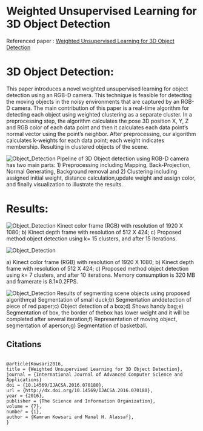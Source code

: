 # Weighted Unsupervised Learning for 3D Object Detection

Referenced paper : [Weighted Unsupervised Learning for 3D Object Detection](https://arxiv.org/pdf/1602.05920.pdf)


3D Object Detection:
=====================
This paper introduces a novel weighted unsupervised
learning for object detection using an RGB-D camera. This
technique is feasible for detecting the moving objects in the noisy
environments that are captured by an RGB-D camera. The main
contribution of this paper is a real-time algorithm for detecting
each object using weighted clustering as a separate cluster. In a
preprocessing step, the algorithm calculates the pose 3D position
X, Y, Z and RGB color of each data point and then it calculates
each data point’s normal vector using the point’s neighbor. After
preprocessing, our algorithm calculates k-weights for each data
point; each weight indicates membership. Resulting in clustered
objects of the scene.

![Object_Detection](http://kowsari.net/onewebstatic/Overview_Object.png)
Pipeline of 3D Object detection using RGB-D camera has two main parts: 1) Preprocessing including Mapping, Back-Projection,  Normal  Generating,  Background  removal  and  2)  Clustering  including  assigned  initial  weight,  distance  calculation,update weight and assign color, and finally visualization to illustrate the results.

Results:
=====================

![Object_Detection](http://kowsari.net/onewebstatic/OBJECT%20(1).jpg)
Kinect color frame (RGB) with resolution of 1920 X 1080; b) Kinect depth frame with resolution of 512 X 424; c) Proposed method object detection using k= 15 clusters, and after 15 iterations.


![Object_Detection](http://kowsari.net/onewebstatic/OBJECT%20(3).jpg)

a) Kinect color frame (RGB) with resolution of 1920 X 1080; b) Kinect depth frame with resolution of 512 X 424; c)  Proposed  method  object  detection  using  k=  7  clusters,  and  after  10  iterations.  Memory  consumption  is  320  MB  and  framerate is 8.1±0.2FPS.



![Object_Detection](http://kowsari.net/onewebstatic/OBJECT%20(2).jpg)
Results  of  segmenting  scene  objects  using  proposed  algorithm;a)  Segmentation  of  small  duck;b)  Segmentation  anddetection  of  piece  of  red  paper;c)  Object  detection  of  a  box;d)  Shows  handy  bag;e)  Segmentation  of  box,  the  border  of  thebox  has  lower  weight  and  it  will  be  completed  after  several  iteration;f)  Representation  of  moving  object,  segmentation  of  aperson;g) Segmentation of basketball.


Citations
---------

```

@article{Kowsari2016,
title = {Weighted Unsupervised Learning for 3D Object Detection},
journal = {International Journal of Advanced Computer Science and Applications}
doi = {10.14569/IJACSA.2016.070180},
url = {http://dx.doi.org/10.14569/IJACSA.2016.070180},
year = {2016},
publisher = {The Science and Information Organization},
volume = {7},
number = {1},
author = {Kamran Kowsari and Manal H. Alassaf},
}

```



